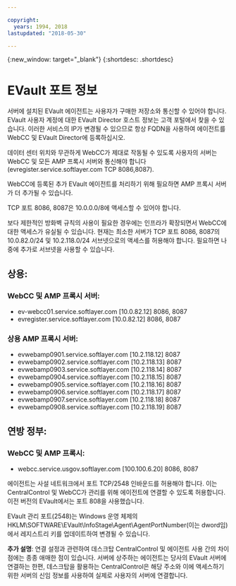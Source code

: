 ```yaml
---

copyright:
  years: 1994, 2018
lastupdated: "2018-05-30"

---
```

{:new_window: target="_blank"}
{:shortdesc: .shortdesc}

# EVault 포트 정보

서버에 설치된 EVault 에이전트는 사용자가 구매한 저장소와 통신할 수 있어야 합니다. EVault 사용자 계정에 대한 EVault Director 호스트 정보는 고객 포털에서 찾을 수 있습니다. 이러한 서비스의 IP가 변경될 수 있으므로 항상 FQDN을 사용하여 에이전트를 WebCC 및 EVault Director에 등록하십시오.  

데이터 센터 위치와 무관하게 WebCC가 제대로 작동될 수 있도록 사용자의 서버는 WebCC 및 모든 AMP 프록시 서버와 통신해야 합니다(evregister.service.softlayer.com TCP 8086,8087).  

WebCC에 등록된 추가 EVault 에이전트를 처리하기 위해 필요하면 AMP 프록시 서버가 더 추가될 수 있습니다.  

TCP 포트 8086, 8087은 10.0.0.0/8에 액세스할 수 있어야 합니다.  

보다 제한적인 방화벽 규칙의 사용이 필요한 경우에는 인프라가 확장되면서 WebCC에 대한 액세스가 유실될 수 있습니다. 현재는 최소한 서버가 TCP 포트 8086, 8087의 10.0.82.0/24 및 10.2.118.0/24 서브넷으로의 액세스를 허용해야 합니다. 필요하면 나중에 추가로 서브넷을 사용할 수 있습니다. 

## 상용: 

### WebCC 및 AMP 프록시 서버:

- ev-webcc01.service.softlayer.com [10.0.82.12] 8086, 8087
- evregister.service.softlayer.com [10.0.82.12] 8086, 8087

### 상용 AMP 프록시 서버:

- evwebamp0901.service.softlayer.com [10.2.118.12] 8087
- evwebamp0902.service.softlayer.com [10.2.118.13] 8087
- evwebamp0903.service.softlayer.com [10.2.118.14] 8087
- evwebamp0904.service.softlayer.com [10.2.118.15] 8087
- evwebamp0905.service.softlayer.com [10.2.118.16] 8087
- evwebamp0906.service.softlayer.com [10.2.118.17] 8087
- evwebamp0907.service.softlayer.com [10.2.118.18] 8087
- evwebamp0908.service.softlayer.com [10.2.118.19] 8087

## 연방 정부:

### WebCC 및 AMP 프록시:

- webcc.service.usgov.softlayer.com [100.100.6.20] 8086, 8087
 
에이전트는 사설 네트워크에서 포트 TCP/2548 인바운드를 허용해야 합니다. 이는 CentralControl 및 WebCC가 관리를 위해 에이전트에 연결할 수 있도록 허용합니다. 이전 버전의 EVault에서는 포트 808을 사용했습니다. 

EVault 관리 포트(2548)는 Windows 운영 체제의 HKLM\SOFTWARE\EVault\InfoStage\Agent\AgentPortNumber(이는 dword임)에서 레지스트리 키를 업데이트하여 변경될 수 있습니다. 

**추가 설명**: 연결 설정과 관련하여 데스크탑 CentralControl 및 에이전트 사용 간의 차이점에는 종종 애매한 점이 있습니다. 서버에 상주하는 에이전트는 당사의 EVault 서버에 연결하는 한편, 데스크탑을 활용하는 CentralControl은 해당 주소와 이에 액세스하기 위한 서버의 신임 정보를 사용하여 실제로 사용자의 서버에 연결합니다. 
